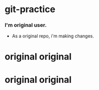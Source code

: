 # git-practice

### I'm original user.

- As a original repo, i'm making changes.

# original original
# original original
